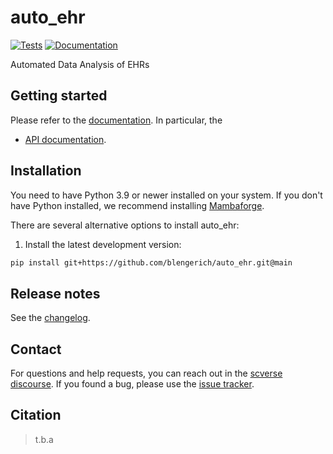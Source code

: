 # auto_ehr

[![Tests][badge-tests]][link-tests]
[![Documentation][badge-docs]][link-docs]

[badge-tests]: https://img.shields.io/github/actions/workflow/status/blengerich/auto_ehr/test.yaml?branch=main
[link-tests]: https://github.com/blengerich/auto_ehr/actions/workflows/test.yml
[badge-docs]: https://img.shields.io/readthedocs/auto_ehr

Automated Data Analysis of EHRs

## Getting started

Please refer to the [documentation][link-docs]. In particular, the

-   [API documentation][link-api].

## Installation

You need to have Python 3.9 or newer installed on your system. If you don't have
Python installed, we recommend installing [Mambaforge](https://github.com/conda-forge/miniforge#mambaforge).

There are several alternative options to install auto_ehr:

<!--
1) Install the latest release of `auto_ehr` from `PyPI <https://pypi.org/project/auto_ehr/>`_:

```bash
pip install auto_ehr
```
-->

1. Install the latest development version:

```bash
pip install git+https://github.com/blengerich/auto_ehr.git@main
```

## Release notes

See the [changelog][changelog].

## Contact

For questions and help requests, you can reach out in the [scverse discourse][scverse-discourse].
If you found a bug, please use the [issue tracker][issue-tracker].

## Citation

> t.b.a

[scverse-discourse]: https://discourse.scverse.org/
[issue-tracker]: https://github.com/blengerich/auto_ehr/issues
[changelog]: https://auto_ehr.readthedocs.io/latest/changelog.html
[link-docs]: https://auto_ehr.readthedocs.io
[link-api]: https://auto_ehr.readthedocs.io/latest/api.html
